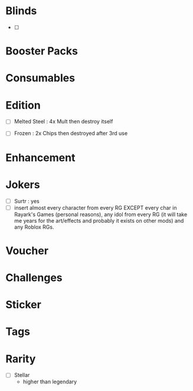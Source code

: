 # Blinds
- [ ] 


# Booster Packs

# Consumables


# Edition
- [ ] Melted Steel : 4x Mult then destroy itself 
- [ ] Frozen : 2x Chips then destroyed after 3rd use


# Enhancement

# Jokers
- [ ] Surtr : yes
- [ ] insert almost every character from every RG EXCEPT every char in Rayark's Games (personal reasons), any idol from every RG  (it will take me years for the art/effects and probably it exists on other mods) and any Roblox RGs.   

# Voucher


# Challenges

# Sticker

# Tags

# Rarity
- [ ] Stellar
    -   higher than legendary
